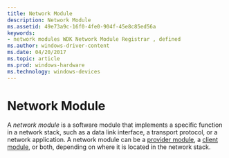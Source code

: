 ```yaml
---
title: Network Module
description: Network Module
ms.assetid: 49e73a9c-16f0-4fe0-904f-45e8c85ed56a
keywords:
- network modules WDK Network Module Registrar , defined
ms.author: windows-driver-content
ms.date: 04/20/2017
ms.topic: article
ms.prod: windows-hardware
ms.technology: windows-devices
---
```


# Network Module


A *network module* is a software module that implements a specific function in a network stack, such as a data link interface, a transport protocol, or a network application. A network module can be a [provider module](provider-module.md), a [client module](client-module.md), or both, depending on where it is located in the network stack.

 

 





